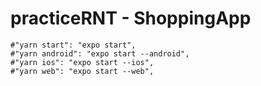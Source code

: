 # practiceRNT - ShoppingApp

    #"yarn start": "expo start",
    #"yarn android": "expo start --android",
    #"yarn ios": "expo start --ios",
    #"yarn web": "expo start --web",

